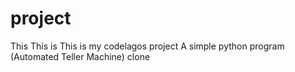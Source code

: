 # project
This This is This is my codelagos project
A simple python program (Automated Teller Machine) clone 
